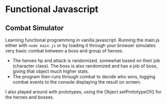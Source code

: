 # Functional Javascript
## Combat Simulator
Learning functional programming in vanilla javascript. Running the main.js either with `node main.js` or by loading it through your browser simulates very basic combat between a boss and group of heroes.

* The heroes hp and attack is randomized, somewhat based on their job (character class). The boss is also randomized and has a job of boss, giving that object much higher stats.
* The program then runs through combat to decide who wins, logging combat events to the console displaying the result on screen.

I also played around with prototypes, using the Object.setPrototypeOf() for the heroes and bosses.